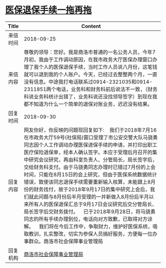 # <a href="http://www.shangluo.gov.cn/zmhd/ldxxxx.jsp?urltype=leadermail.LeaderMailContentUrl&wbtreeid=1112&leadermailid=4929">医保退保手续一拖再拖</a>
|Title|Content|
|:---:|---|
|来信时间|2018-09-25|
|来信内容|尊敬的领导：您好。我是商洛市普通的一名公务人员，今年7月初，我由于工作调动原因，在我市政务大厅医保办理窗口办理了我个人的医保退保手续，当时工作人员说八月份，这笔钱就可以退到我的个人账户。今天，已经过去整整两个月，一直没有信息。中途我打电话联系过0914-2321035和0914-2311851两个电话，业务科和财务科前后说法不一致，（财务科说业务科统计出错了，业务科说还没找领导签字）到现在我都不知道为什么一个简单的退保对账业务，迟迟没有结果。|
|回复时间|2018-09-30|
|回复内容|网友你好，你反映的问题现回复如下:    我们于2018年7月16在市政务大厅59号(社保局)窗口受理了市公安交警大队马骁勇同志因个人工作调动办理医保进保手续的申请，并打印出职工医疗保险退保单，经本人确认签字。本应于受理后月召开的集中研究会议研究，再由科室负责人、分管局长，局长签字后，交给财务科支付。由于马骁勇同志办理时已错过7月份的上会时间，只能在8月15日的会上研究，但由于医保系统数据统计错误，致使该同志退保手续需要重新输入核算，未能跟上8月份的财务找付，故于2018年9月17日的集中研究上会后，我们就此问题与8月份后半月受理的一并新做入8月份后半月以来所有人的医保退保汇总于9月17日会议研究后交分管局长、局长签字后交财务拨付。    已于2018年9月28日，将马骁勇同志的所有手续办理到位，电话向对方致歉，已取得对方谅解。    我们将在今后工作中，争取财力，维护好医保系统，吸取教训，扎实整改，切实为参保人员搞好服务，方便每一位办事群众。商洛市社会保障事业管理局|
|回复机构|<a href="../../categories/agencies/商洛市社会保障事业管理局.md">商洛市社会保障事业管理局</a>|
